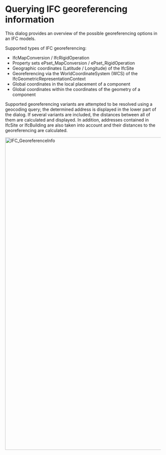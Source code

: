 # Querying IFC georeferencing information

This dialog provides an overview of the possible georeferencing options in an IFC models.

Supported types of IFC georeferencing:
- IfcMapConversion / IfcRigidOperation
- Property sets ePset_MapConversion / ePset_RigidOperation
- Geographic coordinates (Latitude / Longitude) of the IfcSite
- Georeferencing via the WorldCoordinateSystem (WCS) of the IfcGeometricRepresentationContext
- Global coordinates in the local placement of a component
- Global coordinates within the coordinates of the geometry of a component

Supported georeferencing variants are attempted to be resolved using a geocoding query; the determined address is displayed in the lower part of the dialog. If several variants are included, the distances between all of them are calculated and displayed. In addition, addresses contained in IfcSite or IfcBuilding are also taken into account and their distances to the georeferencing are calculated.

<img width="854" height="1011" alt="IFC_GeoreferenceInfo" src="https://github.com/user-attachments/assets/edf538b2-598f-4705-8f49-89061ec6648c" />
